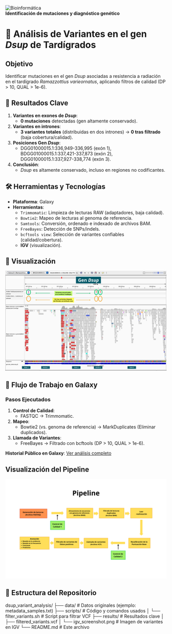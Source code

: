 ![Bioinformática](https://img.shields.io/badge/-Bioinform%C3%A1tica-informational?style=flat&logo=github)   
**Identificación de mutaciones y diagnóstico genético** 

# 🧬 Análisis de Variantes en el gen *Dsup* de Tardígrados

## Objetivo  
Identificar mutaciones en el gen *Dsup* asociadas a resistencia a radiación en el tardígrado *Ramazzottius varieornatus*, aplicando filtros de calidad (DP > 10, QUAL > 1e-6).  

## 🌟 Resultados Clave  
1. **Variantes en exones de *Dsup***:  
   - **0 mutaciones** detectadas (gen altamente conservado).  
2. **Variantes en intrones**:  
   - **3 variantes totales** (distribuidas en dos intrones) → **0 tras filtrado** (baja cobertura/calidad).
3. **Posiciones Gen *Dsup***:
   - DGG01000015.1:336,949-336,995 (exón 1), BDGG01000015.1:337,421-337,873 (exón 2), DGG01000015.1:337,927-338,774 (exón 3). 
4. **Conclusión**:
   - *Dsup* es altamente conservado, incluso en regiones no codificantes.

## 🛠️ Herramientas y Tecnologías  
- **Plataforma**: Galaxy  
- **Herramientas**:
  - `Trimmomatic`: Limpieza de lecturas RAW (adaptadores, baja calidad).  
  - `Bowtie2`: Mapeo de lecturas al genoma de referencia. 
  - `Samtools`: Conversión, ordenado e indexado de archivos BAM. 
  - `FreeBayes`: Detección de SNPs/indels.  
  - `bcftools view`: Selección de variantes confiables (calidad/cobertura). 
  - **IGV** (visualización).    

## 👀 Visualización  
![IGV screenshot](results/analisis_variantes_Dsup.png) 

## 🔄 Flujo de Trabajo en Galaxy  
### Pasos Ejecutados  
1. **Control de Calidad**:  
   - FASTQC → Trimmomatic.  
2. **Mapeo**:  
   - Bowtie2 (vs. genoma de referencia) → MarkDuplicates (Eliminar duplicados).  
3. **Llamada de Variantes**:  
   - FreeBayes → Filtrado con bcftools (DP > 10, QUAL > 1e-6).  

**Historial Público en Galaxy**: [Ver análisis completo](https://usegalaxy.org/u/rc_16/h/dsup-variant-analysis)  

## Visualización del Pipeline  
![Screenshot del workflow en Galaxy](results/galaxy_workflow.png)


## 📂 Estructura del Repositorio  
dsup_variant_analysis/
├── data/ # Datos originales (ejemplo: metadata_samples.txt)
├── scripts/ # Código y comandos usados
│ └── filter_variants.sh # Script para filtrar VCF
├── results/ # Resultados clave
│ ├── filtered_variants.vcf
│ └── igv_screenshot.png # Imagen de variantes en IGV
└── README.md # Este archivo
